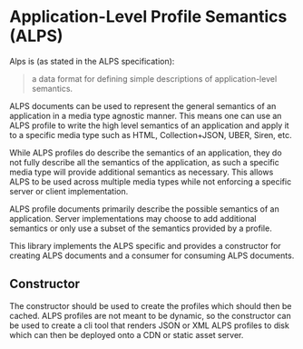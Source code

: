 Application-Level Profile Semantics (ALPS)
==========================================
Alps is (as stated in the ALPS specification):

> a data format for defining simple descriptions of application-level semantics.

ALPS documents can be used to represent the general semantics of an application
in a media type agnostic manner. This means one can use an ALPS profile to write
the high level semantics of an application and apply it to a specific media type
such as HTML, Collection+JSON, UBER, Siren, etc.

While ALPS profiles do describe the semantics of an application, they do not
fully describe all the semantics of the application, as such a specific media
type will provide additional semantics as necessary. This allows ALPS to be used
across multiple media types while not enforcing a specific server or client
implementation.

ALPS profile documents primarily describe the possible semantics of an
application. Server implementations may choose to add additional semantics or
only use a subset of the semantics provided by a profile.

This library implements the ALPS specific and provides a constructor for
creating ALPS documents and a consumer for consuming ALPS documents.

Constructor
-----------
The constructor should be used to create the profiles which should then be
cached. ALPS profiles are not meant to be dynamic, so the constructor can be
used to create a cli tool that renders JSON or XML ALPS profiles to disk which
can then be deployed onto a CDN or static asset server.
